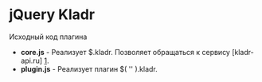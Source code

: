 jQuery Kladr
================================================================================

Исходный код плагина

* **core.js** - Реализует $.kladr. Позволяет обращаться к сервису [kladr-api.ru] [1].
* **plugin.js** - Реализует плагин $( '' ).kladr.

[1]: http://kladr-api.ru/        "КЛАДР API"